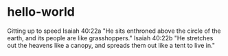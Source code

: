 # hello-world
Gitting up to speed
Isaiah 40:22a
  "He sits enthroned above the circle of the earth, and its people are like grasshoppers."
Isaiah 40:22b
  "He stretches out the heavens like a canopy, and spreads them out like a tent to live in."
